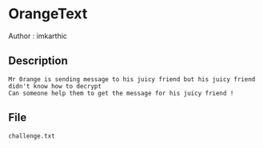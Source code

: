 # OrangeText

Author : imkarthic

## Description
```
Mr 0range is sending message to his juicy friend but his juicy friend didn't know how to decrypt
Can someone help them to get the message for his juicy friend !
```
## File
```
challenge.txt
```
